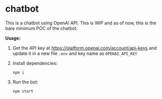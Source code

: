 # chatbot
This is a chatbot using OpenAI API. This is WIP and as of now, this is the bare minimum POC of the chatbot.

**Usage:** 
1.  Get the API key at https://platform.openai.com/account/api-keys and update it in a new file `.env` and key name as `OPENAI_API_KEY` 

2.  Install dependencies:

    `npm i`

3. Run the bot:

    `npm start`
